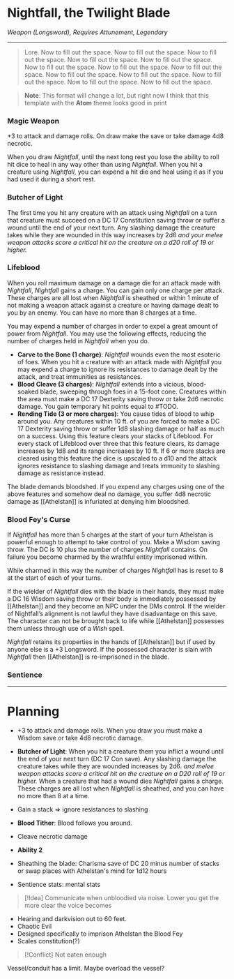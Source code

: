 # Nightfall, the Twilight Blade

*Weapon (Longsword), Requires Attunement, Legendary*

---
> Lore. Now to fill out the space. Now to fill out the space. Now to fill out the space. Now to fill out the space. Now to fill out the space. Now to fill out the space. Now to fill out the space. Now to fill out the space. Now to fill out the space. Now to fill out the space. Now to fill out the space. Now to fill out the space. Now to fill out the space. 


> **Note**: This format will change a lot, but right now I think that this template with the **Atom** theme looks good in print

### Magic Weapon
+3 to attack and damage rolls. On draw make the save or take damage 4d8 necrotic. 

When you draw *Nightfall*, until the next long rest you lose the ability to roll hit dice to heal in any way other than using *Nightfall*. When you hit a creature using *Nightfall*, you can expend a hit die and heal using it as if you had used it during a short rest.

### Butcher of Light
The first time you hit any creature with an attack using *Nightfall* on a turn that creature must succeed on a DC 17 Constitution saving throw or suffer a wound until the end of your next turn. Any slashing damage the creature takes while they are wounded in this way increases by 2d6 *and your melee weapon attacks score a critical hit on the creature on a d20 roll of 19 or higher.*

### Lifeblood
When you roll maximum damage on a damage die for an attack made with *Nightfall*, *Nightfall* gains a charge. You can gain only one charge per attack. These charges are all lost when *Nightfall* is sheathed or within 1 minute of not making a weapon attack against a creature or having damage dealt to you by an enemy. You can have no more than 8 charges at a time.

You may expend a number of charges in order to expel a great amount of power from *Nightfall*. You may use the following effects, reducing the number of charges held in *Nightfall* when you do.

- **Carve to the Bone (1 charge)**: *Nightfall* wounds even the most esoteric of foes. When you hit a creature with an attack made with *Nightfall* you may expend a charge to ignore its resistances to damage dealt by the attack, and treat immunities as resistances.
- **Blood Cleave (3 charges)**: _Nightfall_ extends into a vicious, blood-soaked blade, sweeping through foes in a 15-foot cone. Creatures within the area must make a DC 17 Dexterity saving throw or take 2d6 necrotic damage. You gain temporary hit points equal to #TODO. 
- **Rending Tide (3 or more charges)**: You cause tides of blood to whip around you. Any creatures within 10 ft. of you are forced to make a DC 17 Dexterity saving throw or suffer 1d8 slashing damage or half as much on a success. Using this feature clears your stacks of Lifeblood. For every stack of Lifeblood over three that this feature clears, its damage increases by 1d8 and its range increases by 10 ft. If 6 or more stacks are cleared using this feature the dice is upscaled to a d10 and the attack ignores resistance to slashing damage and treats immunity to slashing damage as resistance instead.

The blade demands bloodshed. If you expend any charges using one of the above features and somehow deal no damage, you suffer 4d8 necrotic damage as [[Athelstan]] is infuriated at denying him bloodshed.

### Blood Fey's Curse
If *Nightfall* has more than 5 charges at the start of your turn Athelstan is powerful enough to attempt to take control of you. Make a Wisdom saving throw. The DC is 10 plus the number of charges *Nightfall* contains. On failure you become charmed by the wrathful entity imprisoned within.

While charmed in this way the number of charges *Nightfall* has is reset to 8 at the start of each of your turns. 

If the wielder of *Nightfall* dies with the blade in their hands, they must make a DC 16 Wisdom saving throw or their body is immediately possessed by [[Athelstan]] and they become an NPC under the DMs control. If the wielder of Nightfall’s alignment is not lawful they have disadvantage on this save. The character can not be brought back to life while [[Athelstan]] possesses them unless through use of a *Wish* spell.

*Nightfall* retains its properties in the hands of [[Athelstan]] but if used by anyone else is a +3 Longsword. If the possessed character is slain with *Nightfall* then [[Athelstan]] is re-imprisoned in the blade.
### Sentience

---


# Planning
- +3 to attack and damage rolls. When you draw you must make a Wisdom save or take 4d8 necrotic damage.
- **Butcher of Light**: When you hit a creature them you inflict a wound until the end of your next turn (DC 17 Con save). Any slashing damage the creature takes while they are wounded increases by 2d6. *and melee weapon attacks score a critical hit on the creature on a D20 roll of 19 or higher.* When a creature that had a wound dies *Nightfall* gains a charge. These charges are all lost when *Nightfall* is sheathed, and you can have no more than 8 at a time.
- Gain a stack => ignore resistances to slashing
- **Blood Tither**: Blood follows you around.
- Cleave necrotic damage


- **Ability 2** 
- Sheathing the blade: Charisma save of DC 20 minus number of stacks or swap places with Athelstan's mind for 1d12 hours
- Sentience stats: mental stats

>[!Idea]
>Communicate when unbloodied via noise. Lower you get the more clear the voice becomes

- Hearing and darkvision out to 60 feet.
- Chaotic Evil
- Designed specifically to imprison Athelstan the Blood Fey
- Scales constitution(?)

>[!Conflict]
>Not eaten enough


Vessel/conduit has a limit. Maybe overload the vessel?